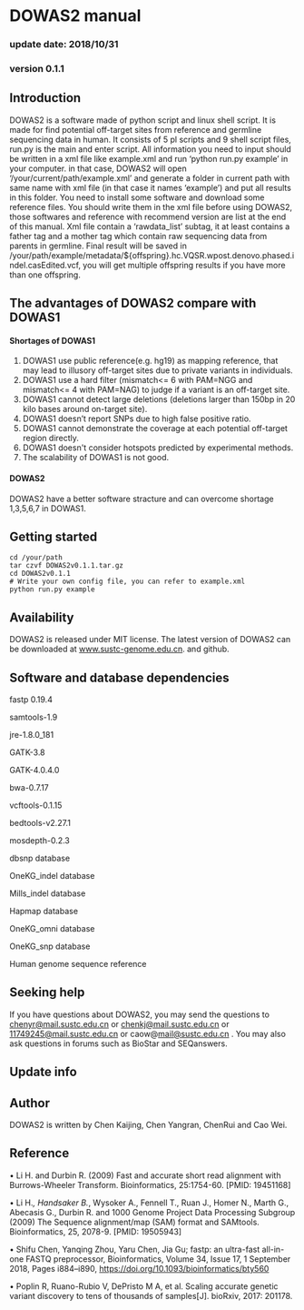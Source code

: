 # DOWAS2 manual
### update date: 2018/10/31
### version 0.1.1

## Introduction
DOWAS2 is a software made of python script and linux shell script. It is made for find potential off-target sites from reference and germline sequencing data in human. It consists of 5 pl scripts and 9 shell script files, run.py is the main and enter script. All information you need to input should be written in a xml file like example.xml and run ‘python run.py example’ in your computer. in that case, DOWAS2 will open ‘/your/current/path/example.xml’ and generate a folder in current path with same name with xml file (in that case it names ‘example’) and put all results in this folder.
You need to install some software and download some reference files. You should write them in the xml file before using DOWAS2, those softwares and reference with recommend version are list at the end of this manual.
Xml file contain a ‘rawdata_list’ subtag, it at least contains a father tag and a mother tag which contain raw sequencing data from parents in germline.
Final result will be saved in /your/path/example/metadata/${offspring}.hc.VQSR.wpost.denovo.phased.indel.casEdited.vcf, you will get multiple offspring results if you have more than one offspring.
## The advantages of DOWAS2 compare with DOWAS1
#### Shortages of DOWAS1
1. DOWAS1 use public reference(e.g. hg19) as mapping reference, that may lead to illusory off-target sites due to private variants in individuals.
2. DOWAS1 use a hard filter (mismatch<= 6 with PAM=NGG and mismatch<= 4 with PAM=NAG) to judge if a variant is an off-target site.
3. DOWAS1 cannot detect large deletions (deletions larger than 150bp in 20 kilo bases around on-target site). 
4. DOWAS1 doesn’t report SNPs due to high false positive ratio.
5. DOWAS1 cannot demonstrate the coverage at each potential off-target region directly.
6. DOWAS1 doesn't consider hotspots predicted by experimental methods.
7. The scalability of DOWAS1 is not good.
#### DOWAS2
DOWAS2 have a better software stracture and can overcome shortage 1,3,5,6,7 in DOWAS1.
## Getting started
```
cd /your/path
tar czvf DOWAS2v0.1.1.tar.gz 
cd DOWAS2v0.1.1
# Write your own config file, you can refer to example.xml
python run.py example
```
## Availability
DOWAS2 is released under MIT license. The latest version of DOWAS2 can be downloaded at www.sustc-genome.edu.cn. and github.



## Software and database dependencies
fastp 0.19.4

samtools-1.9

jre-1.8.0_181

GATK-3.8

GATK-4.0.4.0

bwa-0.7.17

vcftools-0.1.15

bedtools-v2.27.1

mosdepth-0.2.3

dbsnp database

OneKG_indel database

Mills_indel database

Hapmap database

OneKG_omni database

OneKG_snp database

Human genome sequence reference
## Seeking help
If you have questions about DOWAS2, you may send the questions to chenyr@mail.sustc.edu.cn or chenkj@mail.sustc.edu.cn or 11749245@mail.sustc.edu.cn or caow@mail@sustc.edu.cn . You may also ask questions in forums such as BioStar and SEQanswers.

## Update info

## Author
DOWAS2 is written by Chen Kaijing, Chen Yangran, ChenRui and Cao Wei.
## Reference
•	Li H. and Durbin R. (2009) Fast and accurate short read alignment with Burrows-Wheeler Transform. Bioinformatics, 25:1754-60. [PMID: 19451168] 

•	Li H.*, Handsaker B.*, Wysoker A., Fennell T., Ruan J., Homer N., Marth G., Abecasis G., Durbin R. and 1000 Genome Project Data Processing Subgroup (2009) The Sequence alignment/map (SAM) format and SAMtools. Bioinformatics, 25, 2078-9. [PMID: 19505943]

•	Shifu Chen, Yanqing Zhou, Yaru Chen, Jia Gu; fastp: an ultra-fast all-in-one FASTQ preprocessor, Bioinformatics, Volume 34, Issue 17, 1 September 2018, Pages i884–i890, https://doi.org/10.1093/bioinformatics/bty560

•	Poplin R, Ruano-Rubio V, DePristo M A, et al. Scaling accurate genetic variant discovery to tens of thousands of samples[J]. bioRxiv, 2017: 201178.
